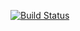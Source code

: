 [![Build Status](https://app.travis-ci.com/vadimkriv/lab04.svg?token=Z64q2WzwagL9eKJxHqbB&branch=main)](https://app.travis-ci.com/vadimkriv/lab04)
